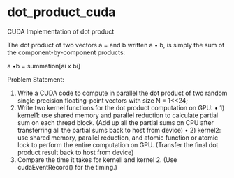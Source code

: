 # dot_product_cuda
CUDA Implementation of dot product

The dot product of two vectors a = and b written a • b, is simply the sum of the component-by-component products:

a •b = summation[ai x bi]


Problem Statement:
1. Write a CUDA code to compute in parallel the dot product of two random single precision floating-point vectors with size N = 1<<24;
2. Write two kernel functions for the dot product computation on GPU:
• 1) kernel1: use shared memory and parallel reduction to calculate partial sum on each thread block. (Add up all the partial sums on CPU after transferring all the partial sums back to host from device)
• 2) kernel2: use shared memory, parallel reduction, and atomic function or atomic lock to perform the entire computation on GPU. (Transfer the final dot product result back to host from device)
3. Compare the time it takes for kernell and kernel 2. (Use cudaEventRecord() for the timing.)

